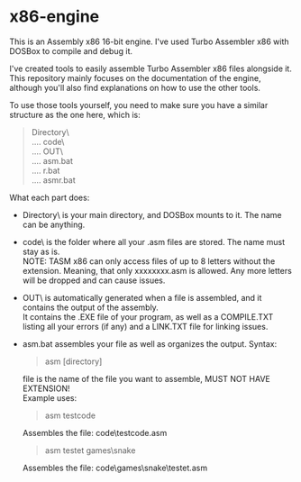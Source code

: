 # x86-engine
This is an Assembly x86 16-bit engine.
I've used Turbo Assembler x86 with DOSBox to compile and debug it.

I've created tools to easily assemble Turbo Assembler x86 files alongside it.
This repository mainly focuses on the documentation of the engine, although you'll also find explanations on how to use the other tools.

To use those tools yourself, you need to make sure you have a similar structure as the one here, which is:

> Directory\ <br />
> .... code\ <br />
> .... OUT\ <br />
> .... asm.bat <br />
> .... r.bat <br />
> .... asmr.bat


What each part does:

- Directory\ is your main directory, and DOSBox mounts to it. The name can be anything.

- code\ is the folder where all your .asm files are stored. The name must stay as is. <br />NOTE: TASM x86 can only access files of up to 8 letters without the extension. Meaning, that only xxxxxxxx.asm is allowed. Any more letters will be dropped and can cause issues.

- OUT\ is automatically generated when a file is assembled, and it contains the output of the assembly. <br />It contains the .EXE file of your program, as well as a COMPILE.TXT listing all your errors (if any) and a LINK.TXT file for linking issues.

- asm.bat assembles your file as well as organizes the output.
  Syntax:
  > asm <file> [directory]<br />
  
  file is the name of the file you want to assemble, MUST NOT HAVE EXTENSION!<br />
  Example uses:

  > asm testcode<br />
  
  Assembles the file: code\testcode.asm

  > asm testet games\snake<br />
  
  Assembles the file: code\games\snake\testet.asm



